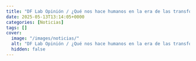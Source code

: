 ```yaml
---
title: "DF Lab Opinión / ¿Qué nos hace humanos en la era de las transformaciones disruptivas?"
date: 2025-05-13T13:14:05+0000
categories: [Noticias]
tags: []
cover:
  image: "/images/noticias/"
  alt: "DF Lab Opinión / ¿Qué nos hace humanos en la era de las transformaciones disruptivas?"
  hidden: false
---
```



